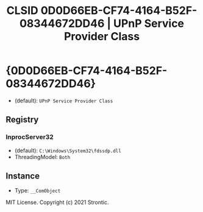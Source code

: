 ﻿---
title: "CLSID 0D0D66EB-CF74-4164-B52F-08344672DD46 | UPnP Service Provider Class"
excerpt: What is COM-Object CLSID 0D0D66EB-CF74-4164-B52F-08344672DD46?
---

# {0D0D66EB-CF74-4164-B52F-08344672DD46}

* (default): `UPnP Service Provider Class`

## Registry


### InprocServer32

* (default): `C:\Windows\System32\fdssdp.dll`
* ThreadingModel: `Both`

## Instance

* Type: `__ComObject`

MIT License. Copyright (c) 2021 Strontic.


